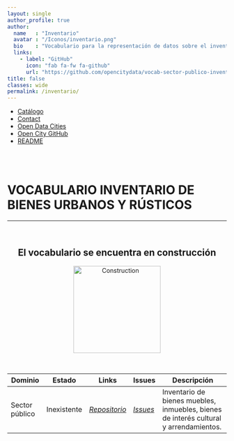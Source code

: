 ```yaml
---
layout: single
author_profile: true 
author:
  name   : "Inventario"
  avatar : "/Iconos/inventario.png"
  bio    : "Vocabulario para la representación de datos sobre el inventario."
  links:
    - label: "GitHub"
      icon: "fab fa-fw fa-github"
      url: "https://github.com/opencitydata/vocab-sector-publico-inventario"
title: false
classes: wide
permalink: /inventario/
---
```

<head>
<link href="/CatalogoFEMP/stylesheet.css" rel="stylesheet"/>
  
  <nav class="style-4">
<ul class="menu-4">
	<li class="current"><a href="https://opencitydata.github.io/CatalogoFEMP/" data-hover="Catálogo">Catálogo</a></li>
	<li class="left"><a href="/CatalogoFEMP/contact/" data-hover="Contact">Contact</a></li>
	<li class="left"><a href="http://vocab.linkeddata.es/datosabiertos/" data-hover="Open Data Cities">Open Data Cities</a></li>
	<li class="left"><a href="https://github.com/opencitydata/" data-hover="Open City GitHub">Open City GitHub</a></li>
	<li class="left"><a href="https://github.com/opencitydata/vocab-sector-publico-inventario/blob/main/README.md" data-hover="README">README</a></li>
</ul>
	</nav>
	<br><br>
  
</head>
<div id="bodyid">

<h1> VOCABULARIO INVENTARIO DE BIENES URBANOS Y RÚSTICOS </h1>
</div>
  
---

&nbsp;
 
<h2 float="right" align="center"> El vocabulario se encuentra en construcción </h2>

<p float="right" align="center">   
<img src="/CatalogoFEMP/Iconos/constrA.png" alt="Construction" width="200"/>
</p>

&nbsp; &nbsp;
  
  
|Dominio |  Estado  |   Links   |   Issues   |   Descripción   | 
| -------- | -------- | --------- | ---------- | --------------- |
| Sector público  | Inexistente  |  *[Repositorio](https://github.com/opencitydata/vocab-sector-publico-inventario)*  |  *[Issues](https://github.com/opencitydata/vocab-sector-publico-inventario/issues)* |  Inventario de bienes muebles, inmuebles, bienes de interés cultural y arrendamientos.   |   
 
  

 
&nbsp;


  
